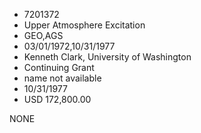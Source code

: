 * 7201372
* Upper Atmosphere Excitation
* GEO,AGS
* 03/01/1972,10/31/1977
* Kenneth Clark, University of Washington
* Continuing Grant
*   name not available
* 10/31/1977
* USD 172,800.00

NONE